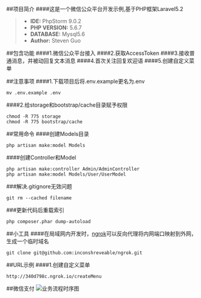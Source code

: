 ##项目简介
####这是一个微信公众平台开发示例,基于PHP框架Laravel5.2
>- **IDE:** PhpStorm 9.0.2
>- **PHP VERSION:** 5.6.7
>- **DATABASE:** Mysql5.6 
>- **Author:** Steven Guo

##包含功能
####1.微信公众平台接入
####2.获取AccessToken
####3.接收普通消息，并被动回复文本消息
####4.首次关注回复欢迎语
####5.创建自定义菜单

##注意事项
####1.下载项目后将.env.example更名为.env
```
mv .env.example .env
```

####2.给storage和bootstrap/cache目录赋予权限
```
chmod -R 775 storage
chmod -R 775 bootstrap/cache
```

##常用命令
####创建Models目录
```
php artisan make:model Models
```

####创建Controller和Model
```
php artisan make:controller Admin/AdminController
php artisan make:model Models/User/UserModel
```

###解决.gitignore无效问题
```
git rm --cached filename
```

###更新代码后重载索引
```
php composer.phar dump-autoload
```

##小工具
####在局域网内开发时，[ngrok](https://github.com/inconshreveable/ngrok)可以反向代理将内网端口映射到外网，生成一个临时域名
```
git clone git@github.com:inconshreveable/ngrok.git
```

##URL示例
####1.创建自定义菜单
```
http://340d798c.ngrok.io/createMenu
```

##微信支付
![业务流程时序图](http://7xlbf0.com1.z0.glb.clouddn.com/weixin_pay.png)